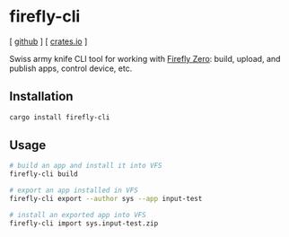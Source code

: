# firefly-cli

[ [github](https://github.com/firefly-zero/firefly-cli) ] [ [crates.io](https://crates.io/crates/firefly-cli) ]

Swiss army knife CLI tool for working with [Firefly Zero](https://fireflyzero.com/): build, upload, and publish apps, control device, etc.

## Installation

```bash
cargo install firefly-cli
```

## Usage

```bash
# build an app and install it into VFS
firefly-cli build

# export an app installed in VFS
firefly-cli export --author sys --app input-test

# install an exported app into VFS
firefly-cli import sys.input-test.zip
```
